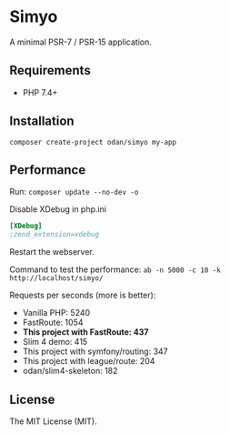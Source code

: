 # Simyo

A minimal PSR-7 / PSR-15 application. 

## Requirements

* PHP 7.4+

## Installation

```
composer create-project odan/simyo my-app
```

## Performance

Run: `composer update --no-dev -o`

Disable XDebug in php.ini

```ini
[XDebug]
;zend_extension=xdebug
```

Restart the webserver.

Command to test the performance: `ab -n 5000 -c 10 -k http://localhost/simyo/`

Requests per seconds (more is better):

* Vanilla PHP: 5240
* FastRoute: 1054
* **This project with FastRoute: 437**
* Slim 4 demo: 415
* This project with symfony/routing: 347
* This project with league/route: 204
* odan/slim4-skeleton: 182

## License

The MIT License (MIT).

